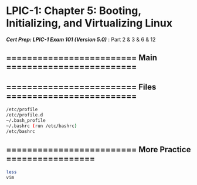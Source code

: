 # LPIC-1: Chapter 5: Booting, Initializing, and Virtualizing Linux

***Cert Prep: LPIC-1 Exam 101 (Version 5.0)*** : Part 2 & 3 & 6 & 12

## ========================= Main =========================


## ========================= Files =========================

```bash
/etc/profile
/etc/profile.d
~/.bash_profile
~/.bashrc (run /etc/bashrc)
/etc/bashrc
```

## ========================= More Practice =================

```bash
less
vim
```